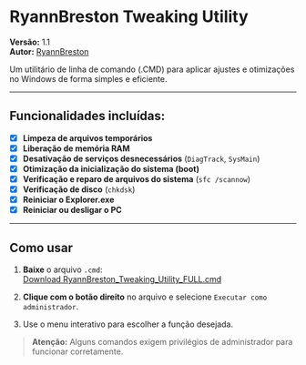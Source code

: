# RyannBreston Tweaking Utility

**Versão:** 1.1  
**Autor:** [RyannBreston](https://github.com/RyannBreston)

Um utilitário de linha de comando (.CMD) para aplicar ajustes e otimizações no Windows de forma simples e eficiente.

---

## Funcionalidades incluídas:

- [x] **Limpeza de arquivos temporários**  
- [x] **Liberação de memória RAM**  
- [x] **Desativação de serviços desnecessários** (`DiagTrack`, `SysMain`)  
- [x] **Otimização da inicialização do sistema (boot)**  
- [x] **Verificação e reparo de arquivos do sistema** (`sfc /scannow`)  
- [x] **Verificação de disco** (`chkdsk`)  
- [x] **Reiniciar o Explorer.exe**  
- [x] **Reiniciar ou desligar o PC**

---

## Como usar

1. **Baixe** o arquivo `.cmd`:  
   [Download RyannBreston_Tweaking_Utility_FULL.cmd](./RyannBreston_Tweaking_Utility_FULL.cmd)

2. **Clique com o botão direito** no arquivo e selecione `Executar como administrador`.

3. Use o menu interativo para escolher a função desejada.

> **Atenção:** Alguns comandos exigem privilégios de administrador para funcionar corretamente.

